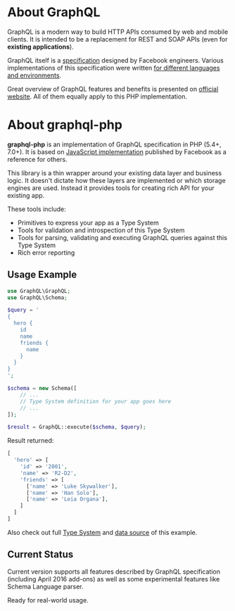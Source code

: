 # About GraphQL

GraphQL is a modern way to build HTTP APIs consumed by web and mobile clients.
It is intended to be a replacement for REST and SOAP APIs (even for **existing applications**).

GraphQL itself is a [specification](https://github.com/facebook/graphql) designed by Facebook
engineers. Various implementations of this specification were written 
[for different languages and environments](http://graphql.org/code/).

Great overview of GraphQL features and benefits is presented on [official website](http://graphql.org/). 
All of them equally apply to this PHP implementation. 


# About graphql-php

**graphql-php** is an implementation of GraphQL specification in PHP (5.4+, 7.0+). 
It is based on [JavaScript implementation](https://github.com/graphql/graphql-js) 
published by Facebook as a reference for others.

This library is a thin wrapper around your existing data layer and business logic. 
It doesn't dictate how these layers are implemented or which storage engines 
are used. Instead it provides tools for creating rich API for your existing app. 

These tools include:

 - Primitives to express your app as a Type System
 - Tools for validation and introspection of this Type System
 - Tools for parsing, validating and executing GraphQL queries against this Type System
 - Rich error reporting

## Usage Example
```php
use GraphQL\GraphQL;
use GraphQL\Schema;

$query = '
{
  hero {
    id
    name
    friends {
      name
    }
  }
}
';

$schema = new Schema([
    // ...
    // Type System definition for your app goes here
    // ...
]);

$result = GraphQL::execute($schema, $query);
```

Result returned:
```php
[
  'hero' => [
    'id' => '2001',
    'name' => 'R2-D2',
    'friends' => [
      ['name' => 'Luke Skywalker'],
      ['name' => 'Han Solo'],
      ['name' => 'Leia Organa'],
    ]
  ]
]
```

Also check out full [Type System](https://github.com/webonyx/graphql-php/blob/master/tests/StarWarsSchema.php)
and [data source](https://github.com/webonyx/graphql-php/blob/master/tests/StarWarsData.php)
of this example.

## Current Status
Current version supports all features described by GraphQL specification 
(including April 2016 add-ons) as well as some experimental features like 
Schema Language parser.

Ready for real-world usage.